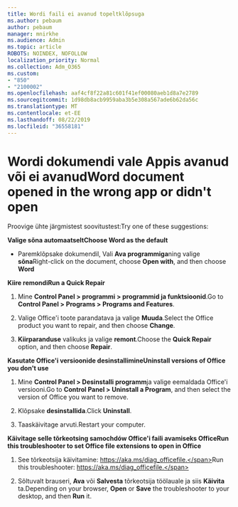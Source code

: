 ```yaml
---
title: Wordi faili ei avanud topeltklõpsuga
ms.author: pebaum
author: pebaum
manager: mnirkhe
ms.audience: Admin
ms.topic: article
ROBOTS: NOINDEX, NOFOLLOW
localization_priority: Normal
ms.collection: Adm_O365
ms.custom:
- "850"
- "2100002"
ms.openlocfilehash: aaf4cf8f22a81c601f41ef00080aeb1d8a7e2789
ms.sourcegitcommit: 1d98db8acb9959aba3b5e308a567ade6b62da56c
ms.translationtype: MT
ms.contentlocale: et-EE
ms.lasthandoff: 08/22/2019
ms.locfileid: "36558181"
---
```

# <a name="word-document-opened-in-the-wrong-app-or-didnt-open"></a><span data-ttu-id="ea68a-102">Wordi dokumendi vale Appis avanud või ei avanud</span><span class="sxs-lookup"><span data-stu-id="ea68a-102">Word document opened in the wrong app or didn't open</span></span>

<span data-ttu-id="ea68a-103">Proovige ühte järgmistest soovitustest:</span><span class="sxs-lookup"><span data-stu-id="ea68a-103">Try one of these suggestions:</span></span>

<span data-ttu-id="ea68a-104">**Valige sõna automaatselt**</span><span class="sxs-lookup"><span data-stu-id="ea68a-104">**Choose Word as the default**</span></span>

- <span data-ttu-id="ea68a-105">Paremklõpsake dokumendil, Vali **Ava programmiga**ning valige **sõna**</span><span class="sxs-lookup"><span data-stu-id="ea68a-105">Right-click on the document, choose **Open with**, and then choose **Word**</span></span>

<span data-ttu-id="ea68a-106">**Kiire remondi**</span><span class="sxs-lookup"><span data-stu-id="ea68a-106">**Run a Quick Repair**</span></span>

1. <span data-ttu-id="ea68a-107">Mine **Control Panel > programmi > programmid ja funktsioonid**.</span><span class="sxs-lookup"><span data-stu-id="ea68a-107">Go to **Control Panel > Programs > Programs and Features**.</span></span>

2. <span data-ttu-id="ea68a-108">Valige Office'i toote parandatava ja valige **Muuda**.</span><span class="sxs-lookup"><span data-stu-id="ea68a-108">Select the Office product you want to repair, and then choose **Change**.</span></span>

3. <span data-ttu-id="ea68a-109">**Kiirparanduse** valikuks ja valige **remont**.</span><span class="sxs-lookup"><span data-stu-id="ea68a-109">Choose the **Quick Repair** option, and then choose **Repair**.</span></span>

<span data-ttu-id="ea68a-110">**Kasutate Office'i versioonide desinstallimine**</span><span class="sxs-lookup"><span data-stu-id="ea68a-110">**Uninstall versions of Office you don't use**</span></span>

1. <span data-ttu-id="ea68a-111">Mine **Control Panel > Desinstalli programm**ja valige eemaldada Office'i versiooni.</span><span class="sxs-lookup"><span data-stu-id="ea68a-111">Go to **Control Panel > Uninstall a Program**, and then select the version of Office you want to remove.</span></span>

2. <span data-ttu-id="ea68a-112">Klõpsake **desinstallida**.</span><span class="sxs-lookup"><span data-stu-id="ea68a-112">Click **Uninstall**.</span></span>

3. <span data-ttu-id="ea68a-113">Taaskäivitage arvuti.</span><span class="sxs-lookup"><span data-stu-id="ea68a-113">Restart your computer.</span></span>

<span data-ttu-id="ea68a-114">**Käivitage selle tõrkeotsing samochdów Office'i faili avamiseks Office**</span><span class="sxs-lookup"><span data-stu-id="ea68a-114">**Run this troubleshooter to set Office file extensions to open in Office**</span></span>

1. <span data-ttu-id="ea68a-115">See tõrkeotsija käivitamine: https://aka.ms/diag_officefile.</span><span class="sxs-lookup"><span data-stu-id="ea68a-115">Run this troubleshooter: https://aka.ms/diag_officefile.</span></span>

2. <span data-ttu-id="ea68a-116">Sõltuvalt brauseri, **Ava** või **Salvesta** tõrkeotsija töölauale ja siis **Käivita** ta.</span><span class="sxs-lookup"><span data-stu-id="ea68a-116">Depending on your browser, **Open** or **Save** the troubleshooter to your desktop, and then **Run** it.</span></span>
